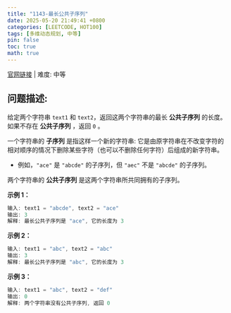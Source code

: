 ```yaml
---
title: "1143-最长公共子序列"
date: 2025-05-20 21:49:41 +0800
categories: [LEETCODE, HOT100]
tags: [多维动态规划, 中等]
pin: false
toc: true
math: true
---
```


[官网链接](https://leetcode.cn/problems/longest-common-subsequence/) \| 难度: 中等

## 问题描述:

给定两个字符串 `text1` 和 `text2`，返回这两个字符串的最长 **公共子序列** 的长度。如果不存在 **公共子序列** ，返回 `0` 。

一个字符串的 **子序列** 是指这样一个新的字符串: 它是由原字符串在不改变字符的相对顺序的情况下删除某些字符（也可以不删除任何字符）后组成的新字符串。

- 例如，`"ace"` 是 `"abcde"` 的子序列，但 `"aec"` 不是 `"abcde"` 的子序列。

两个字符串的 **公共子序列** 是这两个字符串所共同拥有的子序列。

**示例 1：**

```java
输入: text1 = "abcde", text2 = "ace"
输出: 3
解释: 最长公共子序列是 "ace", 它的长度为 3
```

**示例 2：**

```java
输入: text1 = "abc", text2 = "abc"
输出: 3
解释: 最长公共子序列是 "abc", 它的长度为 3
```

**示例 3：**

```java
输入: text1 = "abc", text2 = "def"
输出: 0
解释: 两个字符串没有公共子序列, 返回 0
```
